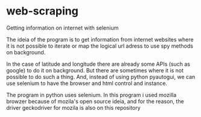 # web-scraping
Getting information on internet with selenium

The ideia of the program is to get information from internet websites where it is not possible to iterate or map the logical url adress to use spy methods on background.

In the case of latitude and longitude there are already some APIs (such as google) to do it on background. But there are sometimes where it is not possible to do such a thing. And, instead of using python pyautogui, we can use selenium to have the browser and html control and instance.

The program in python uses selenium. In this program i used mozilla browzer because of mozila's open source ideia, and for the reason, the driver geckodriver for mozila is also on this repository
